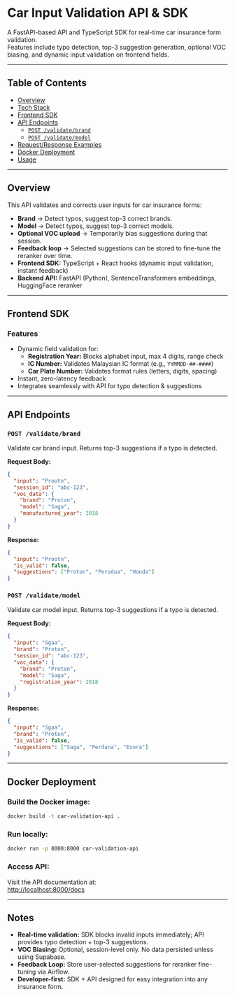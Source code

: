 # Car Input Validation API & SDK

A FastAPI-based API and TypeScript SDK for real-time car insurance form validation.  
Features include typo detection, top-3 suggestion generation, optional VOC biasing, and dynamic input validation on frontend fields.

---

## **Table of Contents**

- [Overview](#overview)  
- [Tech Stack](#tech-stack)  
- [Frontend SDK](#frontend-sdk)  
- [API Endpoints](#api-endpoints)  
  - [`POST /validate/brand`](#post-validatebrand)  
  - [`POST /validate/model`](#post-validatemodel)  
- [Request/Response Examples](#requestresponse-examples)  
- [Docker Deployment](#docker-deployment)  
- [Usage](#usage) 

---

## **Overview**

This API validates and corrects user inputs for car insurance forms:  

- **Brand** → Detect typos, suggest top-3 correct brands.  
- **Model** → Detect typos, suggest top-3 correct models.  
- **Optional VOC upload** → Temporarily bias suggestions during that session.  
- **Feedback loop** → Selected suggestions can be stored to fine-tune the reranker over time.  
- **Frontend SDK:** TypeScript + React hooks (dynamic input validation, instant feedback)  
- **Backend API:** FastAPI (Python), SentenceTransformers embeddings, HuggingFace reranker 

---

## **Frontend SDK**

### Features

- Dynamic field validation for:  
  - **Registration Year:** Blocks alphabet input, max 4 digits, range check  
  - **IC Number:** Validates Malaysian IC format (e.g., `YYMMDD-##-####`)  
  - **Car Plate Number:** Validates format rules (letters, digits, spacing)  
- Instant, zero-latency feedback  
- Integrates seamlessly with API for typo detection & suggestions  

---

## **API Endpoints**

### `POST /validate/brand`

Validate car brand input. Returns top-3 suggestions if a typo is detected.

**Request Body:**

```json
{
  "input": "Prootn",
  "session_id": "abc-123",
  "voc_data": {
    "brand": "Proton",
    "model": "Saga",
    "manufactured_year": 2018
  }
}
```
**Response:**
```json
{
  "input": "Prootn",
  "is_valid": false,
  "suggestions": ["Proton", "Perodua", "Honda"]
}
```

### `POST /validate/model`

Validate car model input. Returns top-3 suggestions if a typo is detected.

**Request Body:**

```json
{
  "input": "Sgaa",
  "brand": "Proton",
  "session_id": "abc-123",
  "voc_data": {
    "brand": "Proton",
    "model": "Saga",
    "registration_year": 2018
  }
}
```

**Response:**

```json
{
  "input": "Sgaa",
  "brand": "Proton",
  "is_valid": false,
  "suggestions": ["Saga", "Perdana", "Exora"]
}
```

---

## **Docker Deployment**

### Build the Docker image:

```bash
docker build -t car-validation-api .
```

### Run locally:

```bash
docker run -p 8000:8000 car-validation-api
```

### Access API:

Visit the API documentation at:  
[http://localhost:8000/docs](http://localhost:8000/docs)

---

## **Notes**

- **Real-time validation:** SDK blocks invalid inputs immediately; API provides typo detection + top-3 suggestions.  
- **VOC Biasing:** Optional, session-level only. No data persisted unless using Supabase.  
- **Feedback Loop:** Store user-selected suggestions for reranker fine-tuning via Airflow.  
- **Developer-first:** SDK + API designed for easy integration into any insurance form.